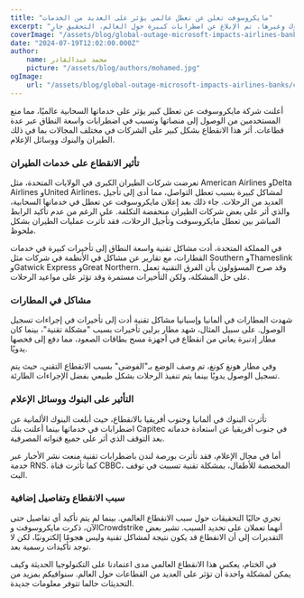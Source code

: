 ```yaml
---
title: "مايكروسوفت تعلن عن تعطل عالمي يؤثر على العديد من الخدمات"
excerpt: "تعاني مايكروسوفت من تعطل عالمي يؤثر على شركات الطيران والبنوك وغيرها. تم الإبلاغ عن اضطرابات كبيرة حول العالم. التحقيق جارٍ."
coverImage: "/assets/blog/global-outage-microsoft-impacts-airlines-banks/cover.jpeg"
date: "2024-07-19T12:02:00.000Z"
author:
    name: محمد عبدالقادر
    picture: "/assets/blog/authors/mohamed.jpg"
ogImage:
    url: "/assets/blog/global-outage-microsoft-impacts-airlines-banks/cover.jpeg"
---
```


أعلنت شركة مايكروسوفت عن تعطل كبير يؤثر على خدماتها السحابية عالميًا، مما منع المستخدمين من الوصول إلى منصاتها وتسبب في اضطرابات واسعة النطاق عبر عدة قطاعات. أثر هذا الانقطاع بشكل كبير على الشركات في مختلف المجالات بما في ذلك الطيران والبنوك ووسائل الإعلام.

### تأثير الانقطاع على خدمات الطيران

تعرضت شركات الطيران الكبرى في الولايات المتحدة، مثل American Airlines وDelta Airlines وUnited Airlines، لمشاكل كبيرة بسبب تعطل التواصل، مما أدى إلى تأجيل العديد من الرحلات. جاء ذلك بعد إعلان مايكروسوفت عن تعطل في خدماتها السحابية، والذي أثر على بعض شركات الطيران منخفضة التكلفة. على الرغم من عدم تأكيد الرابط المباشر بين تعطل مايكروسوفت وتأجيل الرحلات، فقد تأثرت عمليات الطيران بشكل ملحوظ.

في المملكة المتحدة، أدت مشاكل تقنية واسعة النطاق إلى تأخيرات كبيرة في خدمات القطارات، مع تقارير عن مشاكل في الأنظمة في شركات مثل Southern وThameslink وGatwick Express وGreat Northern. وقد صرح المسؤولون بأن الفرق التقنية تعمل على حل المشكلة، ولكن التأخيرات مستمرة وقد تؤثر على مواعيد الرحلات.

### مشاكل في المطارات

شهدت المطارات في ألمانيا وإسبانيا مشاكل تقنية أدت إلى تأخيرات في إجراءات تسجيل الوصول. على سبيل المثال، شهد مطار برلين تأخيرات بسبب "مشكلة تقنية"، بينما كان مطار إدنبرة يعاني من انقطاع في أجهزة مسح بطاقات الصعود، مما دفع إلى فحصها يدويًا.

وفي مطار هونغ كونغ، تم وصف الوضع بـ"الفوضى" بسبب الانقطاع التقني، حيث يتم تسجيل الوصول يدويًا بينما يتم تنفيذ الرحلات بشكل طبيعي بفضل الإجراءات الطارئة.

### التأثير على البنوك ووسائل الإعلام

تأثرت البنوك في ألمانيا وجنوب أفريقيا بالانقطاع، حيث أبلغت البنوك الألمانية عن اضطرابات في خدماتها بينما أعلنت بنك Capitec في جنوب أفريقيا عن استعادة خدماته بعد التوقف الذي أثر على جميع قنواته المصرفية.

أما في مجال الإعلام، فقد تأثرت بورصة لندن باضطرابات تقنية منعت نشر الأخبار عبر خدمة RNS. كما تأثرت قناة CBBC، المخصصة للأطفال، بمشكلة تقنية تسببت في توقف البث.

### سبب الانقطاع وتفاصيل إضافية

تجري حاليًا التحقيقات حول سبب الانقطاع العالمي. بينما لم يتم تأكيد أي تفاصيل حتى الآن، ذكرت مايكروسوفت وCrowdstrike أنهما تعملان على تحديد السبب. تشير بعض التقديرات إلى أن الانقطاع قد يكون نتيجة لمشاكل تقنية وليس هجومًا إلكترونيًا، لكن لا توجد تأكيدات رسمية بعد.

في الختام، يعكس هذا الانقطاع العالمي مدى اعتمادنا على التكنولوجيا الحديثة وكيف يمكن لمشكلة واحدة أن تؤثر على العديد من القطاعات حول العالم. سنوافيكم بمزيد من التحديثات حالما تتوفر معلومات جديدة.